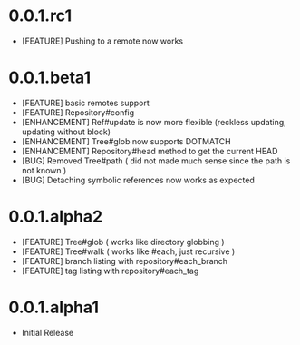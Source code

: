 # 0.0.1.rc1

* [FEATURE] Pushing to a remote now works

# 0.0.1.beta1

* [FEATURE] basic remotes support
* [FEATURE] Repository#config
* [ENHANCEMENT] Ref#update is now more flexible (reckless updating, updating without block)
* [ENHANCEMENT] Tree#glob now supports DOTMATCH
* [ENHANCEMENT] Repository#head method to get the current HEAD
* [BUG] Removed Tree#path ( did not made much sense since the path is not known )
* [BUG] Detaching symbolic references now works as expected

# 0.0.1.alpha2

* [FEATURE] Tree#glob ( works like directory globbing )
* [FEATURE] Tree#walk ( works like #each, just recursive )
* [FEATURE] branch listing with repository#each_branch
* [FEATURE] tag listing with repository#each_tag

# 0.0.1.alpha1

* Initial Release
